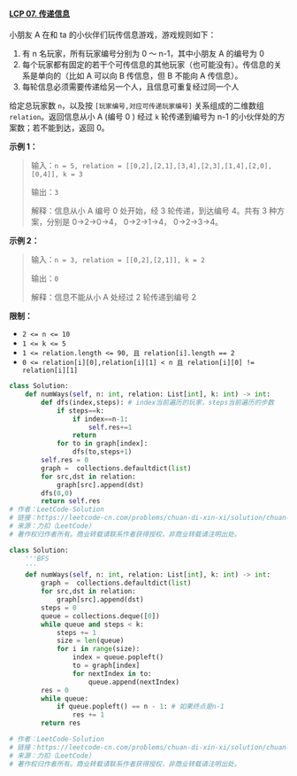 #### [LCP 07. 传递信息](https://leetcode-cn.com/problems/chuan-di-xin-xi/)

小朋友 A 在和 ta 的小伙伴们玩传信息游戏，游戏规则如下：

1. 有 n 名玩家，所有玩家编号分别为 0 ～ n-1，其中小朋友 A 的编号为 0
2. 每个玩家都有固定的若干个可传信息的其他玩家（也可能没有）。传信息的关系是单向的（比如 A 可以向 B 传信息，但 B 不能向 A 传信息）。
3. 每轮信息必须需要传递给另一个人，且信息可重复经过同一个人

给定总玩家数 `n`，以及按 `[玩家编号,对应可传递玩家编号]` 关系组成的二维数组 `relation`。返回信息从小 A (编号 0 ) 经过 `k` 轮传递到编号为 n-1 的小伙伴处的方案数；若不能到达，返回 0。

**示例 1：**

> 输入：`n = 5, relation = [[0,2],[2,1],[3,4],[2,3],[1,4],[2,0],[0,4]], k = 3`
>
> 输出：`3`
>
> 解释：信息从小 A 编号 0 处开始，经 3 轮传递，到达编号 4。共有 3 种方案，分别是 0->2->0->4， 0->2->1->4， 0->2->3->4。

**示例 2：**

> 输入：`n = 3, relation = [[0,2],[2,1]], k = 2`
>
> 输出：`0`
>
> 解释：信息不能从小 A 处经过 2 轮传递到编号 2

**限制：**

- `2 <= n <= 10`
- `1 <= k <= 5`
- `1 <= relation.length <= 90, 且 relation[i].length == 2`
- `0 <= relation[i][0],relation[i][1] < n 且 relation[i][0] != relation[i][1]`

```python
class Solution:
    def numWays(self, n: int, relation: List[int], k: int) -> int:
        def dfs(index,steps): # index当前遍历的玩家，steps当前遍历的步数
            if steps==k:
                if index==n-1:
                    self.res+=1
                return
            for to in graph[index]:
                dfs(to,steps+1)
        self.res = 0
        graph =  collections.defaultdict(list)
        for src,dst in relation:
            graph[src].append(dst)
        dfs(0,0)
        return self.res
# 作者：LeetCode-Solution
# 链接：https://leetcode-cn.com/problems/chuan-di-xin-xi/solution/chuan-di-xin-xi-by-leetcode-solution/
# 来源：力扣（LeetCode）
# 著作权归作者所有。商业转载请联系作者获得授权，非商业转载请注明出处。
```

```python
class Solution:
    '''BFS
    '''
    def numWays(self, n: int, relation: List[int], k: int) -> int:
        graph =  collections.defaultdict(list)
        for src,dst in relation:
            graph[src].append(dst)
        steps = 0
        queue = collections.deque([0])
        while queue and steps < k: 
            steps += 1
            size = len(queue)
            for i in range(size):
                index = queue.popleft()
                to = graph[index]
                for nextIndex in to:
                    queue.append(nextIndex)
        res = 0
        while queue:
            if queue.popleft() == n - 1: # 如果终点是n-1
                res += 1    
        return res 

# 作者：LeetCode-Solution
# 链接：https://leetcode-cn.com/problems/chuan-di-xin-xi/solution/chuan-di-xin-xi-by-leetcode-solution/
# 来源：力扣（LeetCode）
# 著作权归作者所有。商业转载请联系作者获得授权，非商业转载请注明出处。
```


